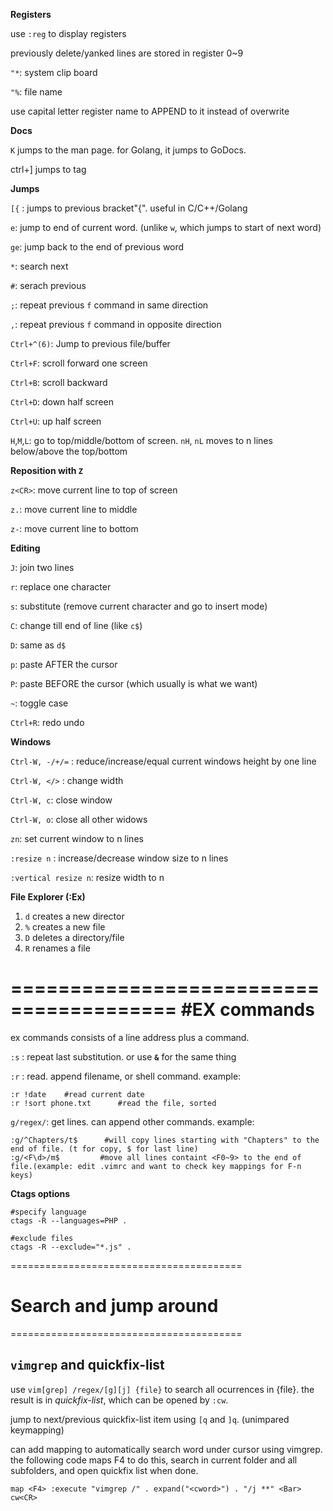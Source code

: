 **Registers**

use `:reg` to display registers

previously delete/yanked lines are stored in register 0~9

`"*`:  system clip board

`"%`: file name

use capital letter register name to APPEND to it instead of overwrite

**Docs**

`K` jumps to the man page. for Golang, it jumps to GoDocs.

ctrl+] jumps to tag


**Jumps**

`[{` : jumps to previous bracket"{". useful in C/C++/Golang

`e`: jump to end of current word. (unlike `w`, which jumps to start of next word)

`ge`: jump back to the end of previous word

`*`: search next

`#`: serach previous

`;`: repeat previous `f` command in same direction

`,`: repeat previous `f` command in opposite direction

`Ctrl+^(6)`: Jump to previous file/buffer

`Ctrl+F`: scroll forward one screen

`Ctrl+B`: scroll backward

`Ctrl+D`: down half screen

`Ctrl+U`: up half screen

`H`,`M`,`L`: go to top/middle/bottom of screen. `nH`, `nL` moves to n lines below/above the top/bottom


**Reposition with `Z`**

`z<CR>`: move current line to top of screen

`z.`: move current line to middle

`z-`: move current line to bottom


**Editing**

`J`: join two lines

`r`: replace one character

`s`: substitute (remove current character and go to insert mode)

`C`: change till end of line (like `c$`)

`D`: same as `d$`

`p`: paste AFTER the cursor

`P`: paste BEFORE the cursor (which usually is what we want)

`~`: toggle case

`Ctrl+R`: redo undo

**Windows**

`Ctrl-W, -/+/=` : reduce/increase/equal current windows height by one line

`Ctrl-W, </>` : change width

`Ctrl-W, c`: close window

`Ctrl-W, o`: close all other widows

`zn`: set current window to n lines

`:resize n` : increase/decrease window size to n lines

`:vertical resize n`: resize width to n


**File Explorer (:Ex)**

1. `d` creates a new director
2. `%` creates a new file
3. `D` deletes a directory/file
4. `R` renames a file

========================================
#EX commands
========================================
ex commands consists of a line address plus a command.

`:s` : repeat last substitution. or use **`&`** for the same thing


`:r` : read. append filename, or shell command. example:

```
:r !date    #read current date
:r !sort phone.txt      #read the file, sorted
```

`g/regex/`: get lines. can append other commands. example:

```
:g/^Chapters/t$      #will copy lines starting with "Chapters" to the end of file. (t for copy, $ for last line)
:g/<F\d>/m$         #move all lines containt <F0~9> to the end of file.(example: edit .vimrc and want to check key mappings for F-n keys)
```


**Ctags options**

```
#specify language
ctags -R --languages=PHP .

#exclude files
ctags -R --exclude="*.js" .
```



========================================
# Search and jump around
========================================

## `vimgrep` and quickfix-list

use `vim[grep] /regex/[g][j] {file}` to search all ocurrences in {file}. the result is in _quickfix-list_, which can be opened by `:cw`. 

jump to next/previous quickfix-list item using `[q` and `]q`. (unimpared keymapping)

can add mapping to automatically search word under cursor using vimgrep. the following code maps F4 to do this, search in current folder and all subfolders, and open quickfix list when done.

```
map <F4> :execute "vimgrep /" . expand("<cword>") . "/j **" <Bar> cw<CR>

```
